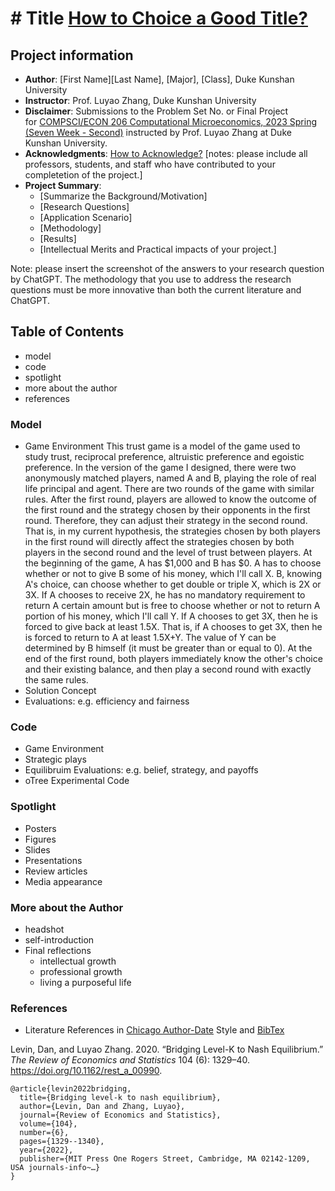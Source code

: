 # # Title [How to Choice a Good Title?](https://www.nature.com/articles/s41562-021-01152-2)
## Project information
- **Author**: [First Name][Last Name], [Major], [Class], Duke Kunshan University
- **Instructor**: Prof. Luyao Zhang, Duke Kunshan University
- **Disclaimer**: Submissions to the Problem Set No. or Final Project for [COMPSCI/ECON 206 Computational Microeconomics, 2023 Spring (Seven Week - Second)](https://ce.pubpub.org/) instructed by Prof. Luyao Zhang at Duke Kunshan University.
- **Acknowledgments**: [How to Acknowledge?](https://www.scribbr.co.uk/thesis-dissertation/acknowledgements/)
[notes: please include all professors, students, and staff who have contributed to your completetion of the project.]
- **Project Summary**: 
  - [Summarize the Background/Motivation]
  - [Research Questions]
  - [Application Scenario]
  - [Methodology]
  - [Results]
  - [Intellectual Merits and Practical impacts of your project.]
  
   
Note: please insert the screenshot of the answers to your research question by ChatGPT. The methodology that you use to address the research questions must be more innovative than both the current literature and ChatGPT. 

## Table of Contents

- model
- code
- spotlight
- more about the author
- references

### Model
- Game Environment
  This trust game is a model of the game used to study trust, reciprocal preference, altruistic preference and egoistic preference.
In the version of the game I designed, there were two anonymously matched players, named A and B, playing the role of real life principal and agent. There are two rounds of the game with similar rules. After the first round, players are allowed to know the outcome of the first round and the strategy chosen by their opponents in the first round. Therefore, they can adjust their strategy in the second round. That is, in my current hypothesis, the strategies chosen by both players in the first round will directly affect the strategies chosen by both players in the second round and the level of trust between players.
  At the beginning of the game, A has $1,000 and B has $0. A has to choose whether or not to give B some of his money, which I'll call X. B, knowing A's choice, can choose whether to get double or triple X, which is 2X or 3X. If A chooses to receive 2X, he has no mandatory requirement to return A certain amount but is free to choose whether or not to return A portion of his money, which I'll call Y. If A chooses to get 3X, then he is forced to give back at least 1.5X. That is, if A chooses to get 3X, then he is forced to return to A at least 1.5X+Y. The value of Y can be determined by B himself (it must be greater than or equal to 0). At the end of the first round, both players immediately know the other's choice and their existing balance, and then play a second round with exactly the same rules.
- Solution Concept
- Evaluations: e.g. efficiency and fairness

### Code
- Game Environment
- Strategic plays
- Equilibruim Evaluations: e.g. belief, strategy, and payoffs
- oTree Experimental Code 


### Spotlight
- Posters
- Figures
- Slides
- Presentations
- Review articles
- Media appearance

### More about the Author
- headshot
- self-introduction
- Final reflections 
  - intellectual growth
  - professional growth
  - living a purposeful life

### References

- Literature References in [Chicago Author-Date](https://www.chicagomanualofstyle.org/tools_citationguide/citation-guide-2.html) Style and [BibTex](https://scholar.google.com/) 

Levin, Dan, and Luyao Zhang. 2020. “Bridging Level-K to Nash Equilibrium.” *The Review of Economics and Statistics* 104 (6): 1329–40. https://doi.org/10.1162/rest_a_00990.

```
@article{levin2022bridging,
  title={Bridging level-k to nash equilibrium},
  author={Levin, Dan and Zhang, Luyao},
  journal={Review of Economics and Statistics},
  volume={104},
  number={6},
  pages={1329--1340},
  year={2022},
  publisher={MIT Press One Rogers Street, Cambridge, MA 02142-1209, USA journals-info~…}
}
```

